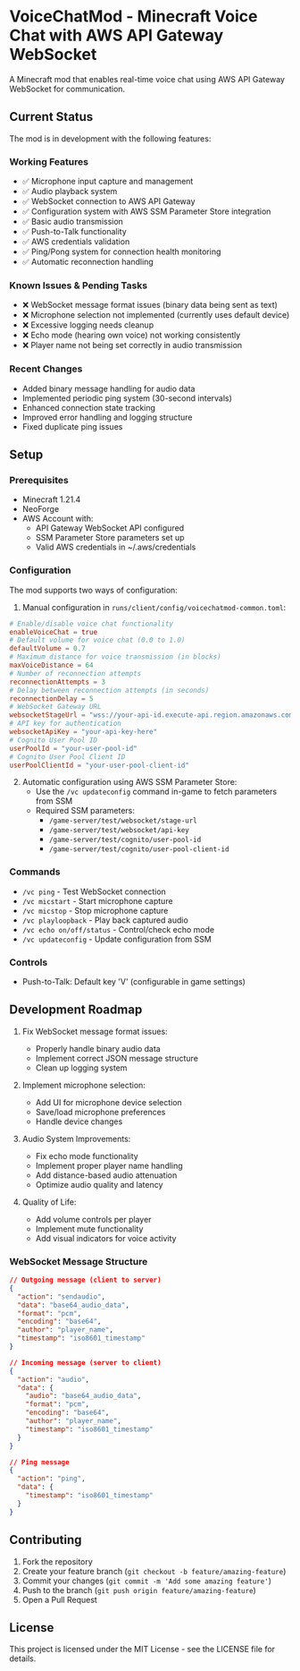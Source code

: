 # VoiceChatMod - Minecraft Voice Chat with AWS API Gateway WebSocket

A Minecraft mod that enables real-time voice chat using AWS API Gateway WebSocket for communication.

## Current Status

The mod is in development with the following features:

### Working Features
- ✅ Microphone input capture and management
- ✅ Audio playback system
- ✅ WebSocket connection to AWS API Gateway
- ✅ Configuration system with AWS SSM Parameter Store integration
- ✅ Basic audio transmission
- ✅ Push-to-Talk functionality
- ✅ AWS credentials validation
- ✅ Ping/Pong system for connection health monitoring
- ✅ Automatic reconnection handling

### Known Issues & Pending Tasks
- ❌ WebSocket message format issues (binary data being sent as text)
- ❌ Microphone selection not implemented (currently uses default device)
- ❌ Excessive logging needs cleanup
- ❌ Echo mode (hearing own voice) not working consistently
- ❌ Player name not being set correctly in audio transmission

### Recent Changes
- Added binary message handling for audio data
- Implemented periodic ping system (30-second intervals)
- Enhanced connection state tracking
- Improved error handling and logging structure
- Fixed duplicate ping issues

## Setup

### Prerequisites

- Minecraft 1.21.4
- NeoForge
- AWS Account with:
  - API Gateway WebSocket API configured
  - SSM Parameter Store parameters set up
  - Valid AWS credentials in ~/.aws/credentials

### Configuration

The mod supports two ways of configuration:

1. Manual configuration in `runs/client/config/voicechatmod-common.toml`:
```toml
# Enable/disable voice chat functionality
enableVoiceChat = true
# Default volume for voice chat (0.0 to 1.0)
defaultVolume = 0.7
# Maximum distance for voice transmission (in blocks)
maxVoiceDistance = 64
# Number of reconnection attempts
reconnectionAttempts = 3
# Delay between reconnection attempts (in seconds)
reconnectionDelay = 5
# WebSocket Gateway URL
websocketStageUrl = "wss://your-api-id.execute-api.region.amazonaws.com/stage"
# API key for authentication
websocketApiKey = "your-api-key-here"
# Cognito User Pool ID
userPoolId = "your-user-pool-id"
# Cognito User Pool Client ID
userPoolClientId = "your-user-pool-client-id"
```

2. Automatic configuration using AWS SSM Parameter Store:
   - Use the `/vc updateconfig` command in-game to fetch parameters from SSM
   - Required SSM parameters:
     - `/game-server/test/websocket/stage-url`
     - `/game-server/test/websocket/api-key`
     - `/game-server/test/cognito/user-pool-id`
     - `/game-server/test/cognito/user-pool-client-id`

### Commands

- `/vc ping` - Test WebSocket connection
- `/vc micstart` - Start microphone capture
- `/vc micstop` - Stop microphone capture
- `/vc playloopback` - Play back captured audio
- `/vc echo on/off/status` - Control/check echo mode
- `/vc updateconfig` - Update configuration from SSM

### Controls

- Push-to-Talk: Default key 'V' (configurable in game settings)

## Development Roadmap

1. Fix WebSocket message format issues:
   - Properly handle binary audio data
   - Implement correct JSON message structure
   - Clean up logging system

2. Implement microphone selection:
   - Add UI for microphone device selection
   - Save/load microphone preferences
   - Handle device changes

3. Audio System Improvements:
   - Fix echo mode functionality
   - Implement proper player name handling
   - Add distance-based audio attenuation
   - Optimize audio quality and latency

4. Quality of Life:
   - Add volume controls per player
   - Implement mute functionality
   - Add visual indicators for voice activity

### WebSocket Message Structure

```json
// Outgoing message (client to server)
{
  "action": "sendaudio",
  "data": "base64_audio_data",
  "format": "pcm",
  "encoding": "base64",
  "author": "player_name",
  "timestamp": "iso8601_timestamp"
}

// Incoming message (server to client)
{
  "action": "audio",
  "data": {
    "audio": "base64_audio_data",
    "format": "pcm",
    "encoding": "base64",
    "author": "player_name",
    "timestamp": "iso8601_timestamp"
  }
}

// Ping message
{
  "action": "ping",
  "data": {
    "timestamp": "iso8601_timestamp"
  }
}
```

## Contributing

1. Fork the repository
2. Create your feature branch (`git checkout -b feature/amazing-feature`)
3. Commit your changes (`git commit -m 'Add some amazing feature'`)
4. Push to the branch (`git push origin feature/amazing-feature`)
5. Open a Pull Request

## License

This project is licensed under the MIT License - see the LICENSE file for details.